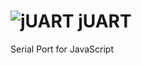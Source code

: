 ![jUART](https://github.com/billhsu/jUART/raw/master/doc/jUART_Logo.png)
jUART
=====

Serial Port for JavaScript
